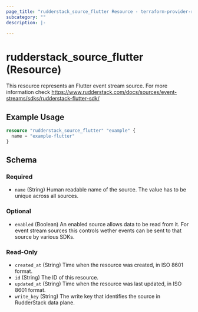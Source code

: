 ```yaml
---
page_title: "rudderstack_source_flutter Resource - terraform-provider-rudderstack"
subcategory: ""
description: |-

---
```


# rudderstack_source_flutter (Resource)

This resource represents an Flutter event stream source. For more information check
https://www.rudderstack.com/docs/sources/event-streams/sdks/rudderstack-flutter-sdk/

## Example Usage

```terraform
resource "rudderstack_source_flutter" "example" {
  name = "example-flutter"
}
```

<!-- schema generated by tfplugindocs -->
## Schema

### Required

- `name` (String) Human readable name of the source. The value has to be unique across all sources.

### Optional

- `enabled` (Boolean) An enabled source allows data to be read from it. For event stream sources this controls wether events can be sent to that source by various SDKs.

### Read-Only

- `created_at` (String) Time when the resource was created, in ISO 8601 format.
- `id` (String) The ID of this resource.
- `updated_at` (String) Time when the resource was last updated, in ISO 8601 format.
- `write_key` (String) The write key that identifies the source in RudderStack data plane.